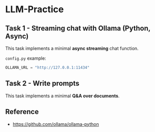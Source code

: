 # LLM-Practice
## Task 1 - Streaming chat with Ollama (Python, Async)
This task implements a minimal **async streaming** chat function.

`config.py` example:
```py
OLLAMA_URL = "http://127.0.0.1:11434"
```
## Task 2 - Write prompts
This task implements a minimal **Q&A over documents**.

## Reference
- https://github.com/ollama/ollama-python